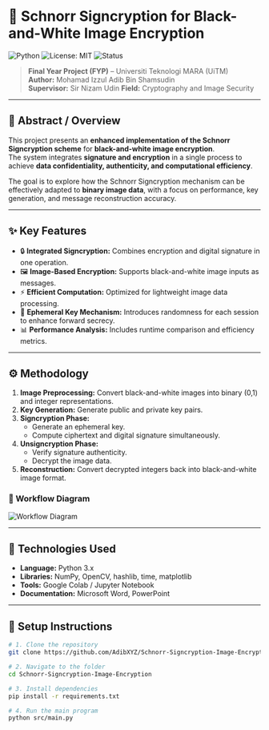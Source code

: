 # 🧩 Schnorr Signcryption for Black-and-White Image Encryption

![Python](https://img.shields.io/badge/Python-3.10-blue)
![License: MIT](https://img.shields.io/badge/License-MIT-green)
![Status](https://img.shields.io/badge/Status-Completed-success)

> **Final Year Project (FYP)** – Universiti Teknologi MARA (UiTM)  
> **Author:** Mohamad Izzul Adib Bin Shamsudin  
> **Supervisor:** Sir Nizam Udin
> **Field:** Cryptography and Image Security  

---

## 🧠 Abstract / Overview

This project presents an **enhanced implementation of the Schnorr Signcryption scheme** for **black-and-white image encryption**.  
The system integrates **signature and encryption** in a single process to achieve **data confidentiality, authenticity, and computational efficiency**.

The goal is to explore how the Schnorr Signcryption mechanism can be effectively adapted to **binary image data**, with a focus on performance, key generation, and message reconstruction accuracy.

---

## ✨ Key Features

- 🔒 **Integrated Signcryption:** Combines encryption and digital signature in one operation.  
- 🖼️ **Image-Based Encryption:** Supports black-and-white image inputs as messages.  
- ⚡ **Efficient Computation:** Optimized for lightweight image data processing.  
- 🔑 **Ephemeral Key Mechanism:** Introduces randomness for each session to enhance forward secrecy.  
- 📊 **Performance Analysis:** Includes runtime comparison and efficiency metrics.

---

## ⚙️ Methodology

1. **Image Preprocessing:** Convert black-and-white images into binary (0,1) and integer representations.  
2. **Key Generation:** Generate public and private key pairs.  
3. **Signcryption Phase:**  
   - Generate an ephemeral key.  
   - Compute ciphertext and digital signature simultaneously.  
4. **Unsigncryption Phase:**  
   - Verify signature authenticity.  
   - Decrypt the image data.  
5. **Reconstruction:** Convert decrypted integers back into black-and-white image format.

### 📘 Workflow Diagram
![Workflow Diagram](docs/workflow_chart.png)

---

## 🧰 Technologies Used

- **Language:** Python 3.x  
- **Libraries:** NumPy, OpenCV, hashlib, time, matplotlib  
- **Tools:** Google Colab / Jupyter Notebook  
- **Documentation:** Microsoft Word, PowerPoint  

---

## 🚀 Setup Instructions

```bash
# 1. Clone the repository
git clone https://github.com/AdibXYZ/Schnorr-Signcryption-Image-Encryption.git

# 2. Navigate to the folder
cd Schnorr-Signcryption-Image-Encryption

# 3. Install dependencies
pip install -r requirements.txt

# 4. Run the main program
python src/main.py
